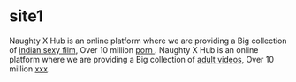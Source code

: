 # site1
Naughty X Hub is an online platform where we are providing a Big collection of <a href="http://Naughtyxhub.com">indian sexy film</a>, Over 10 million <a href="http://Naughtyxhub.com"> porn </a>.
Naughty X Hub is an online platform where we are providing a Big collection of <a href="http://Naughtyxhub.com">adult videos</a>, Over 10 million <a href="http://Naughtyxhub.com">xxx</a>.
